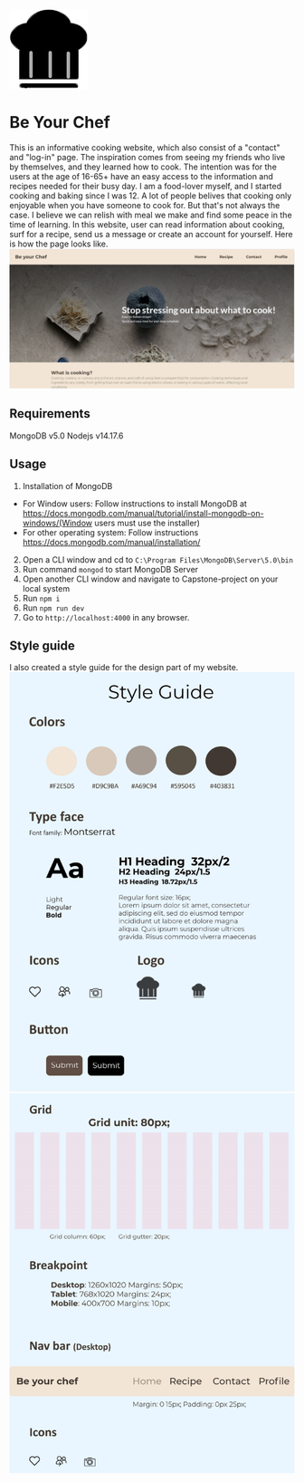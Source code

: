 ![Alt text](images/logo.png?raw=true "logochef")<br>
# Be Your Chef
This is an informative cooking website, which also consist of a "contact" and "log-in" page. The inspiration comes from seeing my friends who live by themselves,
and they learned how to cook. The intention was for the users at the age of 16-65+ have an easy access to the information and recipes needed for their busy day.
I am a food-lover myself, and I started cooking and baking since I was 12. A lot of people belives that cooking only enjoyable when you have someone to cook for.
But that's not always the case. I believe we can relish with meal we make and find some peace in the time of learning.
In this website, user can read information about cooking, surf for a recipe, send us a message or create an account for yourself. Here is how the page looks like.
<br>![Alt text](images/s1.png?raw=true "homepage")<br>
## Requirements
MongoDB v5.0
Nodejs v14.17.6
## Usage
1. Installation of MongoDB
- For Window users: Follow instructions to install MongoDB at https://docs.mongodb.com/manual/tutorial/install-mongodb-on-windows/(Window users must use the installer)
- For other operating system: Follow instructions https://docs.mongodb.com/manual/installation/
2. Open a CLI window and cd to `C:\Program Files\MongoDB\Server\5.0\bin`
3. Run command `mongod` to start MongoDB Server
4. Open another CLI window and navigate to Capstone-project on your local system
5. Run `npm i`
6. Run `npm run dev`
7. Go to `http://localhost:4000` in any browser.
## Style guide
I also created a style guide for the design part of my website.
<br>![Alt text](images/0001.jpg?raw=true "Style Guide") ![Alt text](images/0002.jpg?raw=true "Style Guide2") <br>